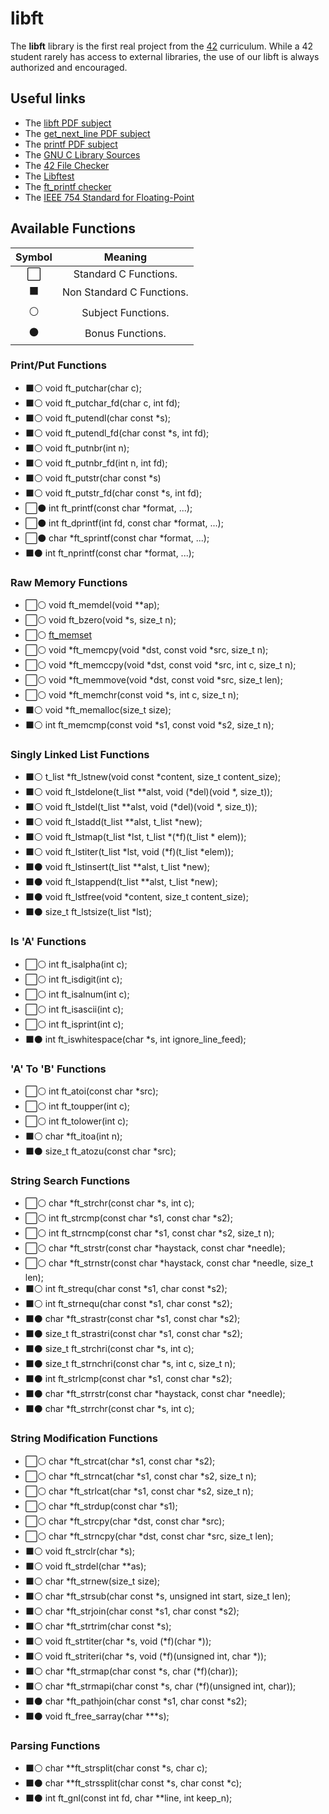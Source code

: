 # libft

The **libft** library is the first real project from the [42](https://www.42.fr) curriculum. While a 42 student rarely has access to external libraries, the use of our libft is always authorized and encouraged.

## Useful links
- The [libft PDF subject](https://github.com/AugustinLopez/libft/blob/master/rcs/libft.pdf)
- The [get_next_line PDF subject](https://github.com/AugustinLopez/libft/blob/master/rcs/get_next_line.pdf)
- The [printf PDF subject](https://github.com/AugustinLopez/libft/blob/master/rcs/ft_printf.pdf)
- The [GNU C Library Sources](https://sourceware.org/git/?p=glibc.git;a=summary)
- The [42 File Checker](https://github.com/jgigault/42FileChecker)
- The [Libftest](https://github.com/jtoty/Libftest)
- The [ft_printf checker](https://github.com/jeremiemartel/ft_printf_checker)
- The [IEEE 754 Standard for Floating-Point](https://ieeexplore.ieee.org/document/4610935)

## Available Functions
Symbol | Meaning
:-----:|:-----:
:white_large_square:| Standard C Functions.
:black_large_square:| Non Standard C Functions.
:white_circle:      | Subject Functions.
:black_circle:      | Bonus Functions.

### Print/Put Functions
- :black_large_square::white_circle:	void	ft_putchar(char c);
- :black_large_square::white_circle:	void	ft_putchar_fd(char c, int fd);
- :black_large_square::white_circle:	void	ft_putendl(char const \*s);
- :black_large_square::white_circle:	void	ft_putendl_fd(char const \*s, int fd);
- :black_large_square::white_circle:	void	ft_putnbr(int n);
- :black_large_square::white_circle:	void	ft_putnbr_fd(int n, int fd);
- :black_large_square::white_circle:	void	ft_putstr(char const \*s)
- :black_large_square::white_circle:	void	ft_putstr_fd(char const \*s, int fd);
- :white_large_square::black_circle:	int		ft_printf(const char \*format, ...);
- :white_large_square::black_circle:	int		ft_dprintf(int fd, const char \*format, ...);
- :white_large_square::black_circle:	char	\*ft_sprintf(const char \*format, ...);
- :black_large_square::black_circle:	int		ft_nprintf(const char \*format, ...);

### Raw Memory Functions
- :white_large_square::white_circle:	void	ft_memdel(void \*\*ap);
- :white_large_square::white_circle:	void	ft_bzero(void \*s, size_t n);
- :white_large_square::white_circle:	[ft_memset]( https://github.com/AugustinLopez/libft/wiki/memset )
- :white_large_square::white_circle:	void	\*ft_memcpy(void \*dst, const void \*src, size_t n);
- :white_large_square::white_circle:	void	\*ft_memccpy(void \*dst, const void \*src, int c, size_t n);
- :white_large_square::white_circle:	void	\*ft_memmove(void \*dst, const void \*src, size_t len);
- :white_large_square::white_circle:	void	\*ft_memchr(const void \*s, int c, size_t n);
- :black_large_square::white_circle:	void	\*ft_memalloc(size_t size);
- :black_large_square::white_circle:	int		ft_memcmp(const void \*s1, const void \*s2, size_t n); 

### Singly Linked List Functions
- :black_large_square::white_circle:	t_list	\*ft_lstnew(void const \*content, size_t content_size); 
- :black_large_square::white_circle:	void	ft_lstdelone(t_list \*\*alst, void (\*del)(void \*, size_t));
- :black_large_square::white_circle:	void	ft_lstdel(t_list \*\*alst, void (\*del)(void \*, size_t));
- :black_large_square::white_circle:	void	ft_lstadd(t_list \*\*alst, t_list \*new);
- :black_large_square::white_circle:	void	ft_lstmap(t_list \*lst, t_list \*(\*f)(t_list \* elem));
- :black_large_square::white_circle:	void	ft_lstiter(t_list \*lst, void (\*f)(t_list \*elem));
- :black_large_square::black_circle:	void	ft_lstinsert(t_list \*\*alst, t_list \*new);
- :black_large_square::black_circle:	void	ft_lstappend(t_list \*\*alst, t_list \*new);
- :black_large_square::black_circle:	void	ft_lstfree(void \*content, size_t content_size);
- :black_large_square::black_circle:	size_t	ft_lstsize(t_list \*lst);

### Is 'A' Functions
- :white_large_square::white_circle:	int		ft_isalpha(int c);
- :white_large_square::white_circle:	int		ft_isdigit(int c);
- :white_large_square::white_circle:	int		ft_isalnum(int c);
- :white_large_square::white_circle:	int		ft_isascii(int c);
- :white_large_square::white_circle:	int		ft_isprint(int c);
- :black_large_square::black_circle:	int		ft_iswhitespace(char \*s, int ignore_line_feed);

### 'A' To 'B' Functions
- :white_large_square::white_circle:	int		ft_atoi(const char \*src);
- :white_large_square::white_circle:	int		ft_toupper(int c);
- :white_large_square::white_circle:	int		ft_tolower(int c);
- :black_large_square::white_circle:	char	\*ft_itoa(int n);
- :black_large_square::black_circle:	size_t	ft_atozu(const char \*src);

### String Search Functions
- :white_large_square::white_circle:	char	\*ft_strchr(const char \*s, int c);
- :white_large_square::white_circle:	int		ft_strcmp(const char \*s1, const char \*s2);
- :white_large_square::white_circle:	int		ft_strncmp(const char \*s1, const char \*s2, size_t n);
- :white_large_square::white_circle:	char	\*ft_strstr(const char \*haystack, const char \*needle);
- :white_large_square::white_circle:	char	\*ft_strnstr(const char \*haystack, const char \*needle, size_t len);
- :black_large_square::white_circle:	int		ft_strequ(char const \*s1, char const \*s2);
- :black_large_square::white_circle:	int		ft_strnequ(char const \*s1, char const \*s2);
- :black_large_square::black_circle:	char	\*ft_strastr(const char \*s1, const char \*s2);
- :black_large_square::black_circle:	size_t	ft_strastri(const char \*s1, const char \*s2);
- :black_large_square::black_circle:	size_t	ft_strchri(const char \*s, int c);
- :black_large_square::black_circle:	size_t	ft_strnchri(const char \*s, int c, size_t n);
- :black_large_square::black_circle:	int		ft_strlcmp(const char \*s1, const char \*s2);
- :black_large_square::black_circle:	char	\*ft_strrstr(const char \*haystack, const char \*needle);
- :black_large_square::black_circle:	char	\*ft_strrchr(const char \*s, int c);

### String Modification Functions
- :white_large_square::white_circle:	char	\*ft_strcat(char \*s1, const char \*s2);
- :white_large_square::white_circle:	char	\*ft_strncat(char \*s1, const char \*s2, size_t n);
- :white_large_square::white_circle:	char	\*ft_strlcat(char \*s1, const char \*s2, size_t n);
- :white_large_square::white_circle:	char	\*ft_strdup(const char \*s1);
- :white_large_square::white_circle:	char	\*ft_strcpy(char \*dst, const char \*src);
- :white_large_square::white_circle:	char	\*ft_strncpy(char \*dst, const char \*src, size_t len);
- :black_large_square::white_circle:	void	ft_strclr(char \*s);
- :black_large_square::white_circle:	void	ft_strdel(char \*\*as);
- :black_large_square::white_circle:	char	\*ft_strnew(size_t size);
- :black_large_square::white_circle:	char	\*ft_strsub(char const \*s, unsigned int start, size_t len);
- :black_large_square::white_circle:	char	\*ft_strjoin(char const \*s1, char const \*s2);
- :black_large_square::white_circle:	char	\*ft_strtrim(char const \*s);
- :black_large_square::white_circle:	void	ft_strtiter(char \*s, void (\*f)(char \*));
- :black_large_square::white_circle:	void	ft_striteri(char \*s, void (\*f)(unsigned int, char \*));
- :black_large_square::white_circle:	char	\*ft_strmap(char const \*s, char (\*f)(char));
- :black_large_square::white_circle:	char	\*ft_strmapi(char const \*s, char (\*f)(unsigned int, char));
- :black_large_square::black_circle:	char	\*ft_pathjoin(char const \*s1, char const \*s2);
- :black_large_square::black_circle:	void	ft_free_sarray(char \*\*\*s);

### Parsing Functions
- :black_large_square::white_circle:	char	\*\*ft_strsplit(char const \*s, char c);
- :black_large_square::black_circle:	char	\*\*ft_strssplit(char const \*s, char const \*c);
- :black_large_square::black_circle:	int		ft_gnl(const int fd, char \*\*line, int keep_n);
